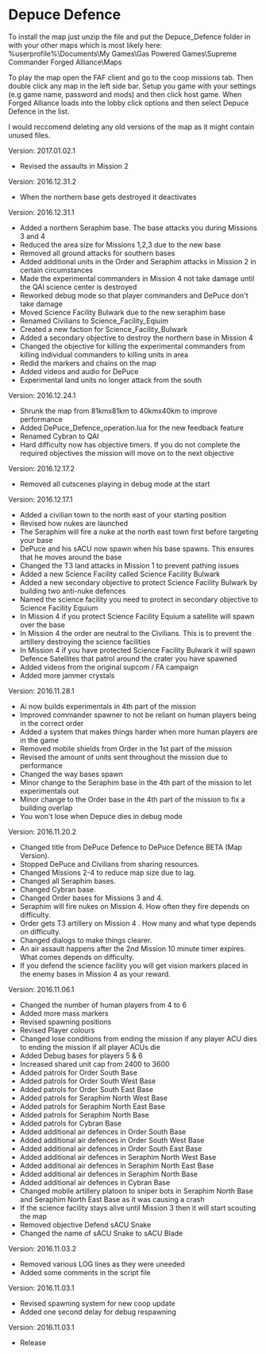 # Depuce Defence

To install the map just unzip the file and put the Depuce_Defence folder in with your other maps which is most likely here: %userprofile%\Documents\My Games\Gas Powered Games\Supreme Commander Forged Alliance\Maps

To play the map open the FAF client and go to the coop missions tab. Then double click any map in the left side bar. Setup you game with your settings (e.g game name, password and mods) and then click host game. When Forged Alliance loads into the lobby click options and then select Depuce Defence in the list.

I would reccomend deleting any old versions of the map as it might contain unused files.

Version: 2017.01.02.1
- Revised the assaults in Mission 2

Version: 2016.12.31.2
- When the northern base gets destroyed it deactivates

Version: 2016.12.31.1
- Added a northern Seraphim base. The base attacks you during Missions 3 and 4
- Reduced the area size for Missions 1,2,3 due to the new base
- Removed all ground attacks for southern bases
- Added additional units in the Order and Seraphim attacks in Mission 2 in certain circumstances
- Made the experimental commanders in Mission 4 not take damage until the QAI science center is destroyed
- Reworked debug mode so that player commanders and DePuce don't take damage
- Moved Science Facility Bulwark due to the new seraphim base
- Renamed Civilians to Science_Facility_Eqiuim
- Created a new faction for Science_Facility_Bulwark
- Added a secondary objective to destroy the northern base in Mission 4
- Changed the objective for killing the experimental commanders from killing individual commanders to killing units in area
- Redid the markers and chains on the map
- Added videos and audio for DePuce
- Experimental land units no longer attack from the south

Version: 2016.12.24.1
- Shrunk the map from 81kmx81km to 40kmx40km to improve performance
- Added DePuce_Defence_operation.lua for the new feedback feature
- Renamed Cybran to QAI
- Hard difficulty now has objective timers. If you do not complete the required objectives the mission will move on to the next objective

Version: 2016.12.17.2

- Removed all cutscenes playing in debug mode at the start


Version: 2016.12.17.1

- Added a civilian town to the north east of your starting position
- Revised how nukes are launched
- The Seraphim will fire a nuke at the north east town first before targeting your base
- DePuce and his sACU now spawn when his base spawns. This ensures that he moves around the base
- Changed the T3 land attacks in Mission 1 to prevent pathing issues
- Added a new Science Facility called Science Facility Bulwark
- Added a new secondary objective to protect Science Facility Bulwark by building two anti-nuke defences
- Named the science facility you need to protect in secondary objective to Science Facility Equium
- In Mission 4 if you protect Science Facility Equium a satellite will spawn over the base
- In Mission 4 the order are neutral to the Civilians. This is to prevent the artillery destroying the science facilities
- In Mission 4 if you have protected Science Facility Bulwark it will spawn Defence Satellites that patrol around the crater you have spawned
- Added videos from the original supcom / FA campaign
- Added more jammer crystals


Version: 2016.11.28.1

- Ai now builds experimentals in 4th part of the mission
- Improved commander spawner to not be reliant on human players being in the correct order
- Added a system that makes things harder when more human players are in the game
- Removed mobile shields from Order in the 1st part of the mission
- Revised the amount of units sent throughout the mission due to performance
- Changed the way bases spawn
- Minor change to the Seraphim base in the 4th part of the mission to let experimentals out
- Minor change to the Order base in the 4th part of the mission to fix a building overlap
- You won't lose when Depuce dies in debug mode

Version: 2016.11.20.2

- Changed title from DePuce Defence to DePuce Defence BETA (Map Version).
- Stopped DePuce and Civilians from sharing resources.
- Changed Missions 2-4 to reduce map size due to lag.
- Changed all Seraphim bases.
- Changed Cybran base.
- Changed Order bases for Missions 3 and 4.
- Seraphim will fire nukes on Mission 4. How often they fire depends on difficulty.
- Order gets T3 artillery on Mission 4 . How many and what type depends on difficulty.
- Changed dialogs to make things clearer.
- An air assault happens after the 2nd Mission 10 minute timer expires. What comes depends on difficulty.
- If you defend the science facility you will get vision markers placed in the enemy bases in Mission 4 as your reward.


Version: 2016.11.06.1

- Changed the number of human players from 4 to 6
- Added more mass markers
- Revised spawning positions
- Revised Player colours
- Changed lose conditions from ending the mission if any player ACU dies to ending the mission if all player ACUs die
- Added Debug bases for players 5 & 6
- Increased shared unit cap from 2400 to 3600
- Added patrols for Order South Base
- Added patrols for Order South West Base
- Added patrols for Order South East Base
- Added patrols for Seraphim North West Base
- Added patrols for Seraphim North East Base
- Added patrols for Seraphim North Base
- Added patrols for Cybran Base
- Added additional air defences in Order South Base
- Added additional air defences in Order South West Base
- Added additional air defences in Order South East Base
- Added additional air defences in Seraphim North West Base
- Added additional air defences in Seraphim North East Base
- Added additional air defences in Seraphim North Base
- Added additional air defences in Cybran Base
- Changed mobile artillery platoon to sniper bots in Seraphim North Base and Seraphim North East Base as it was causing a crash
- If the science facility stays alive until Mission 3 then it will start scouting the map
- Removed objective Defend sACU Snake
- Changed the name of sACU Snake to sACU Blade

Version: 2016.11.03.2

- Removed various LOG lines as they were uneeded
- Added some comments in the script file

Version: 2016.11.03.1

- Revised spawning system for new coop update
- Added one second delay for debug respawning

Version: 2016.11.03.1

- Release